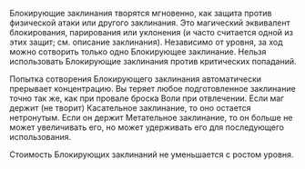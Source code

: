 
Блокирующие заклинания творятся мгновенно, как защита против физической атаки или другого заклинания. Это магический эквивалент блокирования, парирования или уклонения (и часто считается одной из этих защит; см. описание заклинания). Независимо от уровня, за ход можно сотворить только одно Блокирующее заклинание. Нельзя использовать Блокирующие заклинания против критических попаданий.

Попытка сотворения Блокирующего заклинания автоматически прерывает концентрацию. Вы теряет любое подготовленное заклинание точно так же, как при провале броска Воли при отвлечении. Если маг держит (не творит) Касательное заклинание, то оно остается нетронутым. Если он держит Метательное заклинание, то он больше не может увеличивать его, но может удерживать его для последующего использования.

Стоимость Блокирующих заклинаний не уменьшается с ростом уровня.